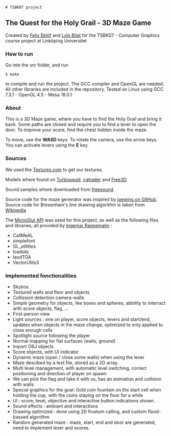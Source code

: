     # TSBK07 project

## The Quest for the Holy Grail - 3D Maze Game

Created by [Felix Eklöf](mailto:felek877@student.liu.se) and [Loïs Bilat](mailto:loibi806@student.liu.se) for the TSBK07 - Computer Graphics course project at Linköping Universitet

### How to run

Go into the *src* folder, and run

```
$ make
```

to compile and run the project. The GCC compiler and OpenGL are needed. All other libraries are included in the repository. Tested on Linux using GCC 7.3.1 - OpenGL 4.5 - Mesa 18.0.1

### About

This is a 3D Maze game, where you have to find the Holy Grail and bring it back. Some paths are closed and require you to find a lever to open the door. To improve your score, find the chest hidden inside the maze. 

To move, use the **WASD** keys. To rotate the camera, use the arrow keys. You can activate levers using the **E** key.

### Sources

We used the [Textures.com](https://www.textures.com/browse/3d-scans/114548) to get our textures.

Models where found on [Turbosquid](https://www.turbosquid.com/), [cgtrader](https://www.cgtrader.com/free-3d-models) and [Free3D](https://free3d.com/).

Sound samples where downloaded from [freesound](https://freesound.org/).

Source code for the maze generator was inspired by [joewing on GitHub](https://github.com/joewing/maze). Source code for Bresenham's line drawing algorithm is taken from [Wikipedia](https://en.wikipedia.org/wiki/Bresenham%27s_line_algorithm)

The [MicroGlut API](http://www.ragnemalm.se/lightweight/) was used for this project, as well as the following files and libraries, all provided by [Ingemar Ragnemalm](http://computer-graphics.se/TSBK07/) :

- CallMeAL
- simplefont
- GL_utilities
- loadobj
- laodTGA
- VectorUtils3

### Implemented fonctionalities

- Skybox
- Textured walls and floor and objects
- Collission detection camera-walls
- Simple geometry for objects, like boxes and spheres, abbility to interract with score objects, flag, ...
- First-person view 
- Light sources : one on player, score objects, levers and start/end, updates when objects in the maze change, optimized to only applied to close enough cells
- Spotlight source following the player
- Normal mapping for flat surfaces (walls, ground)
- Import OBJ objects
- Score objects, with UI indicator
- Dynamic maze (open / close some walls) when using the lever
- Maze descibed by a text file, stored as a 2D array. 
- Multi level management, with automatic level switching, correct positioning and direction of player on spawn
- We can pick the flag and take it with us, has an animation and collision with walls
- Special graphics for the goal: Gold coin fountain on the start cell when holding the cup, with the coins staying on the floor for a while
- UI : score, level, objective and interactive button indications shown.
- Sound effects : ambiant and interactions
- Drawing optimized : done using 2D frustum calling, and custom flood-bassed algorithm  
- Random generated maze : maze, start, end and door are generated, need to implement lever and scores.

